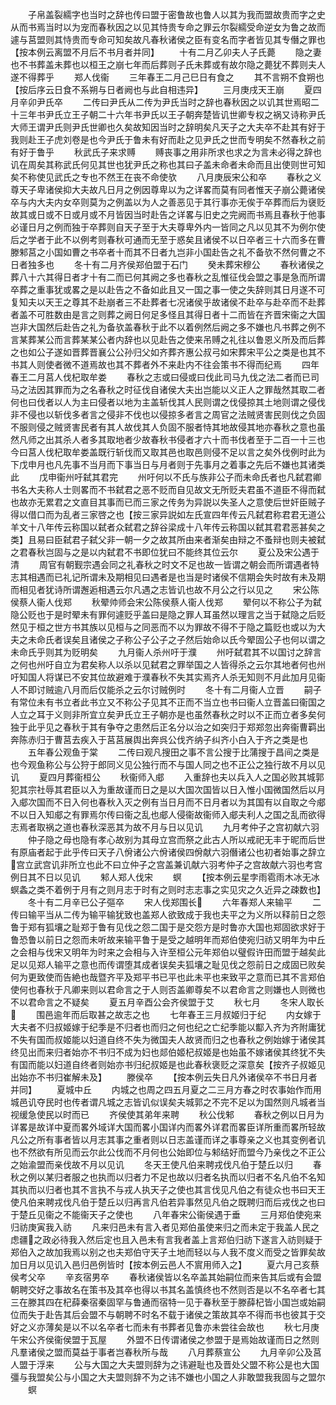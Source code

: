 <!-- { "loadSidebar": true } -->
　　子帛盖裂繻字也当时之辞也传曰盟于密鲁故也鲁人以其为我而盟故贵而字之史从而书焉当时以为宠而春秋因之以见其恃贵专命之罪云尔裂繻受命逆女为鲁之故而遽与莒盟则其恃贵而专命可知矣故凡春秋诸侯之臣有变名而字者皆见其专僭之罪也【按本例云离盟不月后不书月者并同】
　　十有二月乙卯夫人子氏薨
　　隐之妻也不书葬盖未葬也以桓王之崩七年而后葬则子氏未葬或有故尔隐之薨犹不葬则夫人遂不得葬乎
　　郑人伐衞
　　三年春王二月己巳日有食之
　　其不言朔不食朔也【按后序云日食不系朔与日者阙也与此自相违异】
　　三月庚戌天王崩
　　夏四月辛卯尹氏卒
　　二传曰尹氏从二传为尹氏当时之辞也春秋因之以讥其世焉昭二十三年书尹氏立王子朝二十六年书尹氏以王子朝奔楚皆讥世卿专权之祸又诗称尹氏大师王谓尹氏则尹氏世卿也久矣故知因当时之辞明矣凡天子之大夫卒不赴其有好于我则赴王子虎刘卷是也今尹氏于鲁未有好而赴之见尹氏之世而专明矣不然春秋之前有好于鲁乎
　　秋武氏子来求赙
　　赙丧事之用非所求也求之为言未必得之辞也讥在周矣其称武氏何见其世也犹尹氏之称也其曰子盖未命者未命而且出使则世可知矣不称使见武氏之专也不然王在丧不命使欤
　　八月庚辰宋公和卒
　　春秋之义尊天子卑诸侯抑大夫故凡日月之例因尊卑以为之详畧而莫有同者惟天子崩公薨诸侯卒与内大夫内女卒则莫为之例盖以为人之善恶见于其行事亦无俟于卒葬而后为襃贬故其或日或不日或月或不月皆因当时赴告之详畧与旧史之完阙而书焉且春秋于他事必谨日月之例而独于卒葬则自天子至于大夫尊卑外内一皆同之凡以见其不为例尔使后之学者于此不以例考则春秋可通而无至于惑矣且诸侯不以日卒者三十六而多在曹滕邾莒之小国如曹之书卒者十而其不日者九岂非小国赴告之礼不备欤不然何曹之不日者独多也
　　冬十有二月齐侯郑伯盟于石门
　　癸未葬宋穆公
　　春秋诸侯之葬八十六其得日者才十有二而已何其阙之多也春秋之乱惟征伐会盟之事是急而所谓卒葬之重事犹或畧之是以赴告之不备如此且又一国之事一使之失辞则其日月遂不可复知夫以天王之尊其不赴崩者三不赴葬者七况诸侯乎故诸侯不赴卒与赴卒而不赴葬者盖不可胜数由是言之则葬之阙日何足多怪且其得日者十二而皆在齐晋宋衞之大国岂非大国然后赴告之礼为备欤盖春秋于此不以着例然后阙之多不嫌也凡书葬之例不言某葬某公而言葬某某公者内辞也以见赴告之使来吊赙之礼往以鲁恩义所及而后葬之也如公子遂如晋葬晋襄公公孙归父如齐葬齐惠公叔弓如宋葬宋平公之类是也其不书其人则使者微不道焉故也其不葬者外不来赴内不往会策书不得而纪焉
　　四年春王二月莒人伐杞取牟娄
　　春秋之志或曰侵或曰伐此司马九伐之法二者而已司马之法因其罪而为之名春秋之时征伐自诸侯大夫出岂能以义正人之罪哉然其取二者何也曰伐者以人为主曰侵者以地为主盖斩伐其人民则谓之伐侵掠其土地则谓之侵伐非不侵也以斩伐多者言之侵非不伐也以侵掠多者言之周官之法贼贤害民则伐之负固不服则侵之贼贤害民者有其人故伐其人负固不服者恃其地故侵其地亦春秋之意也虽然凡师之出其杀人者多其取地者少故春秋书侵者才六十而书伐者至于二百一十三也今曰莒人伐杞取牟娄盖既行斩伐而又取其邑也取邑则侵不足以言之矣外伐例时此为下戊申月也凡先事不当月而下事当日与月者则于先事月之着事之先后不嫌也其诸类此
　　戊申衞州吁弑其君完
　　州吁何以不氏与族非公子而未命氏者也凡弑君卿书名大夫称人士则畧而不书弑君之恶不贬而自见故文无所贬夫君虽不道臣不得而弑也故亦无累君之文直目其事而已而三家之传务为异説以失圣人之意使后世奸臣贼子得以借口而为乱者三家啓之也【按三家异説如左氏宣四年传云凡弑君称君君无道公羊文十八年传云称国以弑者众弑君之辞谷梁成十八年传云称国以弑其君君恶甚矣之类】且易曰臣弑君子弑父非一朝一夕之故其所由来者渐矣由辩之不蚤辩也则夫被弑之君春秋岂固与之是以内弑君不书即位犹曰不能终其位云尔
　　夏公及宋公遇于清
　　周官有朝觐宗遇会同之礼春秋之时文不足也故一皆谓之朝会而所谓遇者特志其相遇而已礼记所谓未及期相见曰遇者是也当是时诸侯不信期会失时故有未及期而相见者犹诗所谓邂逅相遇云尔凡遇之志皆讥也故不月公之行以见之
　　宋公陈侯蔡人衞人伐郑
　　秋翚帅师会宋公陈侯蔡人衞人伐郑
　　翚何以不称公子为弑隐公贬也于是时翚未有罪何遽贬乎盖曰是隐之罪人耳虽然以理言之当于弑隐之后贬然见于桓之世方书其族以见桓与之同恶而不以为罪故不得不于隐之篇贬也或以为大夫之未命氏者误矣且诸侯之子称公子公子之子然后始命以氏今翚固公子也何以谓之未命氏乎则其为贬明矣
　　九月衞人杀州吁于濮
　　州吁弑君其不以国讨之辞言之何也州吁自立为君矣称人以杀以见弑君之罪举国之人皆得杀之云尔其地者何也州吁知国人将谋已不安其位故避难于濮春秋不失其实焉齐人杀无知则不月此加月见衞人不即讨贼逾八月而后仅能杀之云尔讨贼例时
　　冬十有二月衞人立晋
　　嗣子有常位未有书立者此书立又不称公子见其不正而不当立也书曰衞人立晋盖曰衞国之人立之耳于义则非所宜立矣尹氏立王子朝亦是也虽然春秋之时以不正而立者多矣何独于此乎见之春秋于其有争夺之患然后正名分以治之如突归于郑郑忽出奔衞曹羁出奔陈赤归于曹莒去疾入于莒莒展舆出奔呉公伐齐纳子纠齐小白入于齐之类是也
　　五年春公观鱼于棠
　　二传曰观凡搜田之事不言公搜于比蒲搜于昌间之类是也今观鱼称公与公狩于郎同义见公独行而不与国人同之也不正公之独行故不月以见讥
　　夏四月葬衞桓公
　　秋衞师入郕
　　入重辞也夫以兵入人之国必败其城郭犯其宗社辱其君臣以入为重故谨而日之是以大国次国皆以日入惟小国微国然后以月入郕次国而不日入何也春秋入灭之例有当日月而不日月者以为其国有以自取之今郕不以日入知郕之有罪焉尔传曰衞之乱也郕人侵衞故衞师入郕夫利人之国之乱而欲得志焉者取祸之道也春秋深恶其为故不月与日以见讥
　　九月考仲子之宫初献六羽
　　仲子隐之母也隐有孝心故别为其母立宫而祭之此古人所以戒祀无丰于昵而后世有原庙者起于此乎传曰天子八佾诸公六佾诸侯四佾献六羽僭诸公也初者始事之辞立宫立武宫讥非所立也此不曰立仲子之宫盖兼讥献六羽考仲子之宫故献六羽也考宫例日其不日以见讥
　　邾人郑人伐宋
　　螟
　　【按本例云星孛雨雹雨木冰无冰螟螽之类不着例于月有之则月志于时有之则时志志事之实见灾之久近异之疎数也】
　　冬十有二月辛已公子彄卒
　　宋人伐郑围长
　　六年春郑人来输平
　　二传曰输平当从二传为输平输犹致也盖郑人欲致成于我也夫平之为义所以释前日之怨鲁于郑有狐壤之耻郑于鲁有见伐之怨二国于是交怨方是时鲁亦大国也郑固欲求好于鲁恐鲁以前日之怨而未听故来输平鲁于是受之越明年而郑伯使宛归祊又明年为中丘之会相与伐宋又明年为时来之会相与入许至桓公元年郑伯以璧假许田而盟于越矣此足以见郑人输平之意也而传谓堕其成者误矣夫狐壤之耻见伐之怨前日之成固已败矣何为更致使而告絶也哉暨齐平及郑平书已平也此未平也来致平之意而已其不言郑伯使何也春秋于凡卿来则以君命言之于人则否盖卿尊矣不以君命言之则嫌也人则微也不以君命言之不疑矣
　　夏五月辛酉公会齐侯盟于艾
　　秋七月
　　冬宋人取长
　　围邑逾年而后取甚之故志之也
　　七年春王三月叔姬归于纪
　　内女嫁于大夫者不归叔姬嫁于纪季是不归者也而归之何也纪之亡纪季能以酅入齐为齐附庸犹不失有国而叔姬能以妇道自终不失为微国夫人故贤而归之也春秋之例始嫁于诸侯其终见出而来归者始亦不书归不成为妇也郯伯姬杞叔姬是也始虽不嫁诸侯其终犹不失有国而能以妇道自终者则始亦书归纪叔姬是也此春秋褒贬之深意矣【按齐子叔姬见出始亦不书归崔解未及】
　　滕侯卒
　　【按本例云失日凡外诸侯卒不书日月者并同】
　　夏城中丘
　　内城之也周之四五月夏之二三月方春之时农事始作而用城邑讥夺民时也传者谓凡城之志皆讥似误矣夫城郭之不完不足以为国然则凡城者当视缓急使民以时而已
　　齐侯使其弟年来聘
　　秋公伐邾
　　春秋之例以日月为详畧是故详中夏而畧外域详大国而畧小国详内而畧外详君而畧臣详所重而畧所轻故凡公之所有事者皆以月志其事之重者则以日志盖谨而详之事尊亲之义也其变例者讥也不然欲有所见而云尔此公伐而不月何也公始即位与邾结好而盟今乃亲伐之不正公之始渝盟而亲伐故不月以见讥
　　冬天王使凡伯来聘戎伐凡伯于楚丘以归
　　春秋之例以某归者服之也执而以归者力不足也故以归者名执而以归者不名凡伯不名知其执而以归者也其不言执不与戎人执天子之使也其言伐见凡伯之有徒众也书曰天王使凡伯来聘戎伐凡伯于楚丘以归再言凡伯若异事然见凡伯之既聘归而后戎伐之也曰于楚丘见衞之不能衞天子之使也
　　八年春宋公衞侯遇于垂
　　三月郑伯使宛来归祊庚寅我入祊
　　凡来归邑未有言入者见郑伯虽使来归之而未定于我盖人民之虑疆之政必待我入然后定也且入邑未有言我者盖上言郑伯归祊下遂言入祊则疑于郑伯入之故加我焉以别之也夫郑伯守天子土地而轻以与人我不度义而受之皆罪矣故加日月以见讥入邑归邑例皆时【按本例云邑人不賔用师入之】
　　夏六月己亥蔡侯考父卒
　　辛亥宿男卒
　　春秋诸侯皆以名卒盖其始嗣位而来告其后或有会盟朝聘交好之事故名在策书及其卒也得以书其名盖慎终也不然则否是以不名卒者七其三在滕其四在杞薛秦宿秦固罕与鲁通而宿特一见于春秋至于滕薛杞皆小国岂或始嗣位而失于赴告其后会盟不与朝聘不时名不载于诸侯之策故其卒不得而书也彼其于交好之义亦薄矣是以不以名卒者七而未有书葬者见鲁亦未尝往会故也
　　秋七月庚午宋公齐侯衞侯盟于瓦屋
　　外盟不日传谓诸侯之参盟于是焉始故谨而日之然则凡羣诸侯之盟而莫益于事者岂春秋所与哉
　　八月葬蔡宣公
　　九月辛卯公及莒人盟于浮来
　　公与大国之大夫盟则辞为之讳避耻也及晋处父盟不称公是也大国彊与我盟矣公与小国之大夫盟则辞不为之讳不嫌也小国之人非敢盟我我固与之盟尔
　　螟
